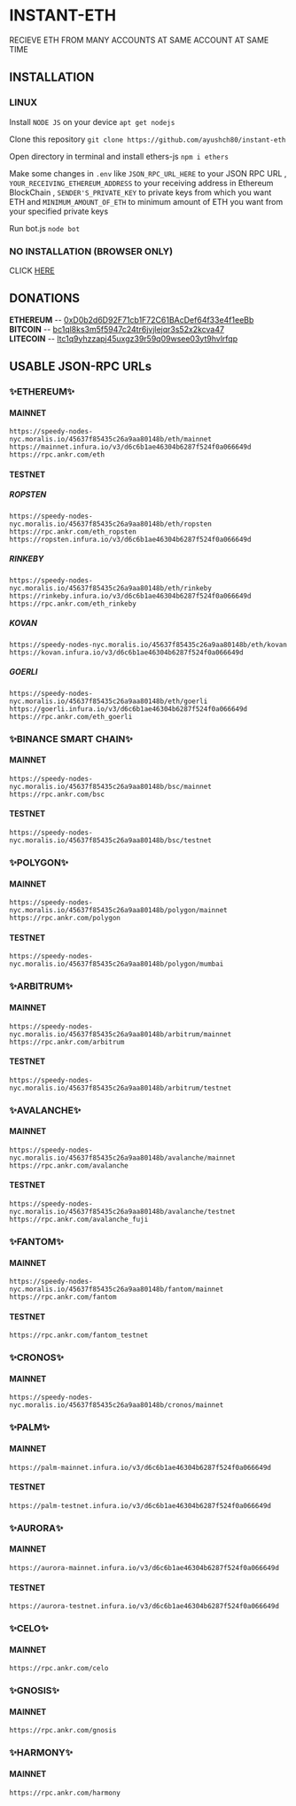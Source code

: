 # INSTANT-ETH
RECIEVE ETH FROM MANY ACCOUNTS AT SAME ACCOUNT AT SAME TIME
## INSTALLATION
### LINUX
Install `NODE JS` on your device `apt get nodejs`

Clone this repository `git clone https://github.com/ayushch80/instant-eth`

Open directory in terminal and install ethers-js `npm i ethers`

Make some changes in `.env` like `JSON_RPC_URL_HERE` to your JSON RPC URL , `YOUR_RECEIVING_ETHEREUM_ADDRESS` to your receiving address in Ethereum BlockChain , `SENDER'S_PRIVATE_KEY` to private keys from which you want ETH and `MINIMUM_AMOUNT_OF_ETH` to minimum amount of ETH you want from your specified private keys

Run bot.js `node bot`

### NO INSTALLATION (BROWSER ONLY)
CLICK [HERE](https://github.com/ayushch80/instant-eth/blob/main/html/README.md)

## DONATIONS

<b>ETHEREUM</b> -- [0xD0b2d6D92F71cb1F72C61BAcDef64f33e4f1eeBb](https://etherscan.io/address/0xD0b2d6D92F71cb1F72C61BAcDef64f33e4f1eeBb)<br>
<b>BITCOIN</b> -- [bc1ql8ks3m5f5947c24tr6jvjlejqr3s52x2kcva47](https://www.blockchain.com/btc/address/bc1ql8ks3m5f5947c24tr6jvjlejqr3s52x2kcva47)<br>
<b>LITECOIN</b> -- [ltc1q9yhzzapj45uxgz39r59q09wsee03yt9hvlrfqp](https://blockchair.com/litecoin/address/ltc1q9yhzzapj45uxgz39r59q09wsee03yt9hvlrfqp)

## USABLE JSON-RPC URLs

### ✨ETHEREUM✨

#### MAINNET
```
https://speedy-nodes-nyc.moralis.io/45637f85435c26a9aa80148b/eth/mainnet
https://mainnet.infura.io/v3/d6c6b1ae46304b6287f524f0a066649d
https://rpc.ankr.com/eth
```
#### TESTNET

##### ROPSTEN
```
https://speedy-nodes-nyc.moralis.io/45637f85435c26a9aa80148b/eth/ropsten
https://rpc.ankr.com/eth_ropsten
https://ropsten.infura.io/v3/d6c6b1ae46304b6287f524f0a066649d
```
##### RINKEBY
```
https://speedy-nodes-nyc.moralis.io/45637f85435c26a9aa80148b/eth/rinkeby
https://rinkeby.infura.io/v3/d6c6b1ae46304b6287f524f0a066649d
https://rpc.ankr.com/eth_rinkeby
```
##### KOVAN
```
https://speedy-nodes-nyc.moralis.io/45637f85435c26a9aa80148b/eth/kovan
https://kovan.infura.io/v3/d6c6b1ae46304b6287f524f0a066649d
```
##### GOERLI
```
https://speedy-nodes-nyc.moralis.io/45637f85435c26a9aa80148b/eth/goerli
https://goerli.infura.io/v3/d6c6b1ae46304b6287f524f0a066649d
https://rpc.ankr.com/eth_goerli
```
### ✨BINANCE SMART CHAIN✨

#### MAINNET
```
https://speedy-nodes-nyc.moralis.io/45637f85435c26a9aa80148b/bsc/mainnet
https://rpc.ankr.com/bsc
```
#### TESTNET
```
https://speedy-nodes-nyc.moralis.io/45637f85435c26a9aa80148b/bsc/testnet
```

### ✨POLYGON✨

#### MAINNET
```
https://speedy-nodes-nyc.moralis.io/45637f85435c26a9aa80148b/polygon/mainnet
https://rpc.ankr.com/polygon
```

#### TESTNET
```
https://speedy-nodes-nyc.moralis.io/45637f85435c26a9aa80148b/polygon/mumbai
```

### ✨ARBITRUM✨

#### MAINNET
```
https://speedy-nodes-nyc.moralis.io/45637f85435c26a9aa80148b/arbitrum/mainnet
https://rpc.ankr.com/arbitrum
```
#### TESTNET
```
https://speedy-nodes-nyc.moralis.io/45637f85435c26a9aa80148b/arbitrum/testnet
```


### ✨AVALANCHE✨

#### MAINNET
```
https://speedy-nodes-nyc.moralis.io/45637f85435c26a9aa80148b/avalanche/mainnet
https://rpc.ankr.com/avalanche
```
#### TESTNET
```
https://speedy-nodes-nyc.moralis.io/45637f85435c26a9aa80148b/avalanche/testnet
https://rpc.ankr.com/avalanche_fuji
```

### ✨FANTOM✨

#### MAINNET
```
https://speedy-nodes-nyc.moralis.io/45637f85435c26a9aa80148b/fantom/mainnet
https://rpc.ankr.com/fantom
```
#### TESTNET
```
https://rpc.ankr.com/fantom_testnet
```

### ✨CRONOS✨

#### MAINNET
```
https://speedy-nodes-nyc.moralis.io/45637f85435c26a9aa80148b/cronos/mainnet
```

### ✨PALM✨

#### MAINNET
```
https://palm-mainnet.infura.io/v3/d6c6b1ae46304b6287f524f0a066649d
```

#### TESTNET
```
https://palm-testnet.infura.io/v3/d6c6b1ae46304b6287f524f0a066649d
```

### ✨AURORA✨

#### MAINNET
```
https://aurora-mainnet.infura.io/v3/d6c6b1ae46304b6287f524f0a066649d
```
#### TESTNET
```
https://aurora-testnet.infura.io/v3/d6c6b1ae46304b6287f524f0a066649d
```

### ✨CELO✨

#### MAINNET
```
https://rpc.ankr.com/celo
```

### ✨GNOSIS✨

#### MAINNET
```
https://rpc.ankr.com/gnosis
```

### ✨HARMONY✨

#### MAINNET
```
https://rpc.ankr.com/harmony
```
